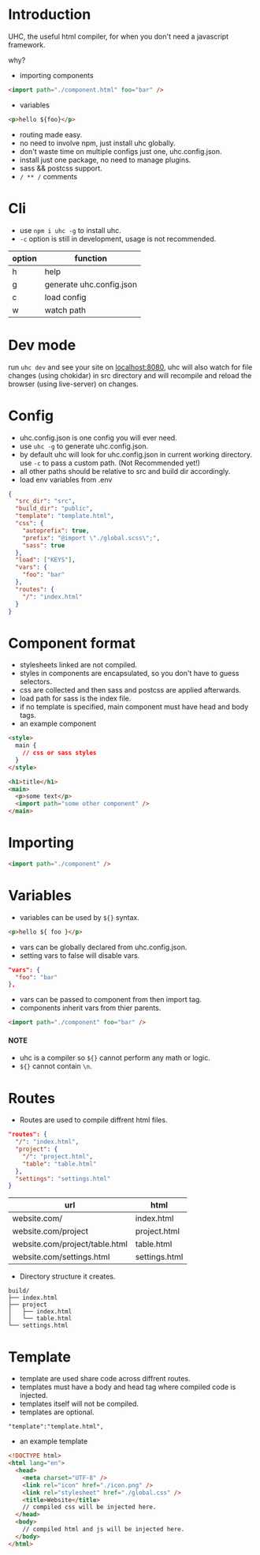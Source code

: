 # Introduction

UHC, the useful html compiler, for when you don't need a javascript framework.

why?

- importing components

```html
<import path="./component.html" foo="bar" />
```

- variables

```html
<p>hello ${foo}</p>
```

- routing made easy.
- no need to involve npm, just install uhc globally.
- don't waste time on multiple configs just one, uhc.config.json.
- install just one package, no need to manage plugins.
- sass && postcss support.
- `/ ** /` comments

# Cli

- use `npm i uhc -g` to install uhc.
- `-c` option is still in development, usage is not recommended.

| option | function                 |
| ------ | ------------------------ |
| h      | help                     |
| g      | generate uhc.config.json |
| c      | load config              |
| w      | watch path               |

# Dev mode

run `uhc dev` and see your site on [localhost:8080](http://localhost:8080/),
uhc will also watch for file changes (using chokidar) in src directory and will
recompile and reload the browser (using live-server) on changes.

# Config

- uhc.config.json is one config you will ever need.
- use `uhc -g` to generate uhc.config.json.
- by default uhc will look for uhc.config.json in current working directory.
  use `-c` to pass a custom path. (Not Recommended yet!)
- all other paths should be relative to src and build dir accordingly.
- load env variables from .env

```json
{
  "src_dir": "src",
  "build_dir": "public",
  "template": "template.html",
  "css": {
    "autoprefix": true,
    "prefix": "@import \"./global.scss\";",
    "sass": true
  },
  "load": ["KEYS"],
  "vars": {
    "foo": "bar"
  },
  "routes": {
    "/": "index.html"
  }
}
```

# Component format

- stylesheets linked are not compiled.
- styles in components are encapsulated, so you don't have to guess selectors.
- css are collected and then sass and postcss are applied afterwards.
- load path for sass is the index file.
- if no template is specified, main component must have head and body tags.
- an example component

```html
<style>
  main {
    // css or sass styles
  }
</style>

<h1>title</h1>
<main>
  <p>some text</p>
  <import path="some other component" />
</main>
```

# Importing

```html
<import path="./component" />
```

# Variables

- variables can be used by `${}` syntax.

```html
<p>hello ${ foo }</p>
```

- vars can be globally declared from uhc.config.json.
- setting vars to false will disable vars.

```json
"vars": {
  "foo": "bar"
},
```

- vars can be passed to component from then import tag.
- components inherit vars from thier parents.

```html
<import path="./component" foo="bar" />
```

#### NOTE

- uhc is a compiler so `${}` cannot perform any math or logic.
- `${}` cannot contain `\n`.

# Routes

- Routes are used to compile diffrent html files.

```json
"routes": {
  "/": "index.html",
  "project": {
    "/": "project.html",
    "table": "table.html"
  },
  "settings": "settings.html"
}
```

| url                            | html          |
| ------------------------------ | ------------- |
| website.com/                   | index.html    |
| website.com/project            | project.html  |
| website.com/project/table.html | table.html    |
| website.com/settings.html      | settings.html |

- Directory structure it creates.

```
build/
├── index.html
├── project
│   ├── index.html
│   └── table.html
└── settings.html
```

# Template

- template are used share code across diffrent routes.
- templates must have a body and head tag where compiled code is injected.
- templates itself will not be compiled.
- templates are optional.

```
"template":"template.html",
```

- an example template

```html
<!DOCTYPE html>
<html lang="en">
  <head>
    <meta charset="UTF-8" />
    <link rel="icon" href="./icon.png" />
    <link rel="stylesheet" href="./global.css" />
    <title>Website</title>
    // compiled css will be injected here.
  </head>
  <body>
    // compiled html and js will be injected here.
  </body>
</html>
```
